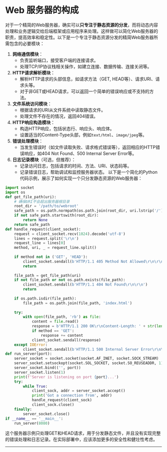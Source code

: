# Web 服务器的构成
对于一个精简的Web服务器，确实可以**只专注于静态资源的分发**，而将动态内容处理和业务逻辑交给后端框架或应用程序来处理。这样做可以简化Web服务器的职责，提高效率和稳定性。以下是一个专注于静态资源分发的精简Web服务器所需包含的必要模块：
1. **网络通信模块**：
   - 负责监听端口，接受客户端的连接请求。
   - 处理TCP/IP协议栈相关操作，如建立连接、数据传输、连接关闭等。
2. **HTTP请求解析模块**：
   - 解析HTTP请求的头部信息，如请求方法（GET, HEAD等）、请求URI、请求头等。
   - 对于非GET或HEAD请求，可以返回一个简单的错误响应或不支持的方法。
3. **文件系统访问模块**：
   - 根据请求的URI从文件系统中读取静态文件。
   - 处理文件不存在的情况，返回404错误。
4. **HTTP响应构造模块**：
   - 构造HTTP响应，包括状态行、响应头、响应体。
   - 设置适当的Content-Type头部，例如`text/html`、`image/jpeg`等。
5. **错误处理模块**：
   - 当发生错误时（如文件读取失败、请求格式错误等），返回相应的HTTP错误响应，如404 Not Found、500 Internal Server Error等。
6. **日志记录模块**（可选，但推荐）：
   - 记录访问日志，包括请求的时间、方法、URI、状态码等。
   - 记录错误日志，帮助调试和监控服务器状态。
以下是一个简化的Python代码示例，展示了如何实现一个只分发静态资源的Web服务器：
```python
import socket
import os
def get_file_path(uri):
    # 确保URI不会超出服务器根目录
    root_dir = '/path/to/webroot'
    safe_path = os.path.normpath(os.path.join(root_dir, uri.lstrip('/')))
    if not safe_path.startswith(root_dir):
        return None
    return safe_path
def handle_request(client_socket):
    request = client_socket.recv(1024).decode('utf-8')
    lines = request.split('\r\n')
    request_line = lines[0]
    method, uri, _ = request_line.split()
    
    if method not in ('GET', 'HEAD'):
        client_socket.sendall(b'HTTP/1.1 405 Method Not Allowed\r\n\r\n')
        return
    
    file_path = get_file_path(uri)
    if not file_path or not os.path.exists(file_path):
        client_socket.sendall(b'HTTP/1.1 404 Not Found\r\n\r\n')
        return
    
    if os.path.isdir(file_path):
        file_path = os.path.join(file_path, 'index.html')
    
    try:
        with open(file_path, 'rb') as file:
            content = file.read()
            response = b'HTTP/1.1 200 OK\r\nContent-Length: ' + str(len(content)).encode('utf-8') + b'\r\n\r\n'
            if method == 'GET':
                response += content
            client_socket.sendall(response)
    except IOError:
        client_socket.sendall(b'HTTP/1.1 500 Internal Server Error\r\n\r\n')
def run_server(port):
    server_socket = socket.socket(socket.AF_INET, socket.SOCK_STREAM)
    server_socket.setsockopt(socket.SOL_SOCKET, socket.SO_REUSEADDR, 1)
    server_socket.bind(('', port))
    server_socket.listen(1)
    print(f'Server is listening on port {port}...')
    try:
        while True:
            client_sock, addr = server_socket.accept()
            print('Got a connection from', addr)
            handle_request(client_sock)
            client_sock.close()
    finally:
        server_socket.close()
if __name__ == '__main__':
    run_server(8080)
```
这个服务器示例只处理GET和HEAD请求，用于分发静态文件，并且没有实现完整的错误处理和日志记录。在实际部署中，应该添加更多的安全性和健壮性考虑。

---



# 